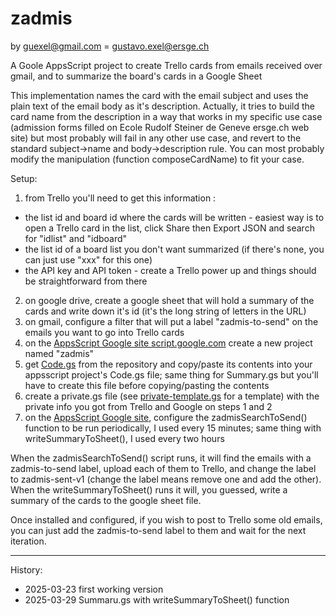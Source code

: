# zadmis

by guexel@gmail.com = gustavo.exel@ersge.ch

A Goole AppsScript project to create Trello cards from emails received over gmail, and to summarize the board's cards in a Google Sheet

This implementation names the card with the email subject and uses the plain text of the email body as it's description. Actually, it tries to build the card name from the description in a way that works in my specific use case (admission forms filled on Ecole Rudolf Steiner de Geneve ersge.ch web site) but most probably will fail in any other use case, and revert to the standard subject->name and body->description rule. You can most probably modify the manipulation (function composeCardName) to fit your case.

Setup:

1. from Trello you'll need to get this information :
  - the list id and board id where the cards will be written - easiest way is to open a Trello card in the list, click Share then Export JSON and search for "idlist" and "idboard"
  - the list id of a board list you don't want summarized (if there's none, you can just use "xxx" for this one)
  - the API key and API token - create a Trello power up and things should be straightforward from there
2. on google drive, create a google sheet that will hold a summary of the cards and write down it's id (it's the long string of letters in the URL)
3. on gmail, configure a filter that will put a label "zadmis-to-send" on the emails you want to go into Trello cards
4. on the [AppsScript Google site script.google.com](https://script.google.com) create a new project named "zadmis"
5. get [Code.gs](https://github.com/gustabmo/zadmis/blob/main/Code.gs) from the repository and copy/paste its contents into your appsscript project's Code.gs file; same thing for Summary.gs but you'll have to create this file before copying/pasting the contents
6. create a private.gs file (see [private-template.gs](https://github.com/gustabmo/zadmis/blob/main/private-template.gs) for a template) with the private info you got from Trello and Google on steps 1 and 2
7. on the [AppsScript Google site](https://script.google.com), configure the zadmisSearchToSend() function to be run periodically, I used every 15 minutes; same thing with writeSummaryToSheet(), I used every two hours

When the zadmisSearchToSend() script runs, it will find the emails with a zadmis-to-send label, upload each of them to Trello, and change the label to zadmis-sent-v1 (change the label means remove one and add the other). When the writeSummaryToSheet() runs it will, you guessed, write a summary of the cards to the google sheet file.

Once installed and configured, if you wish to post to Trello some old emails, you can just add the zadmis-to-send label to them and wait for the next iteration.

----
History:
- 2025-03-23 first working version
- 2025-03-29 Summaru.gs with writeSummaryToSheet() function
